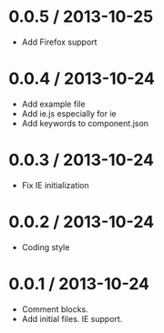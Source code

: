 
0.0.5 / 2013-10-25 
==================

 * Add Firefox support

0.0.4 / 2013-10-24 
==================

 * Add example file
 * Add ie.js especially for ie
 * Add keywords to component.json

0.0.3 / 2013-10-24 
==================

 * Fix IE initialization

0.0.2 / 2013-10-24 
==================

 * Coding style

0.0.1 / 2013-10-24 
==================

 * Comment blocks.
 * Add initial files. IE support.
